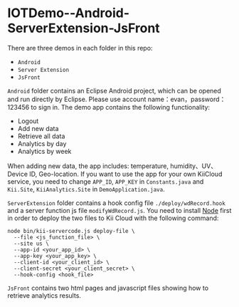IOTDemo--Android-ServerExtension-JsFront
========================================
There are three demos in each folder in this repo:
* `Android`
* `Server Extension`
* `JsFront`

`Android` folder contains an Eclipse Android project, which can be opened and run directly by Eclipse. Please use account name：evan，password：123456 to sign in. The demo app contains the following functionality:
* Logout
* Add new data
* Retrieve all data
* Analytics by day
* Analytics by week

When adding new data, the app includes: temperature, humidity、UV、Device ID, Geo-location. If you want to use the app for your own KiiCloud service, you need to change `APP_ID`, `APP_KEY` in `Constants.java` and  `Kii.Site`, `KiiAnalytics.Site` in `DemoApplication.java`.

`ServerExtension` folder contains a hook config file `./deploy/wdRecord.hook` and a server function js file `modifyWdRecord.js`. You need to install [Node](http://nodejs.org/) first in order to deploy the two files to Kii Cloud with the following command:
```
node bin/kii-servercode.js deploy-file \
  --file <js_function_file> \
  --site us \
  --app-id <your_app_id> \
  --app-key <your_app_key> \
  --client-id <your_client_id> \
  --client-secret <your_client_secret> \
  --hook-config <hook_file>

```

`JsFront` contains two html pages and javascript files showing how to retrieve analytics results.


